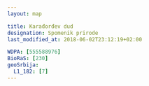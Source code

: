 ```yaml
---
layout: map

title: Karađorđev dud
designation: Spomenik prirode
last_modified_at: 2018-06-02T23:12:19+02:00

WDPA: [555588976]
BioRaS: [230]
geoSrbija:
  L1_182: [7]
---
```

